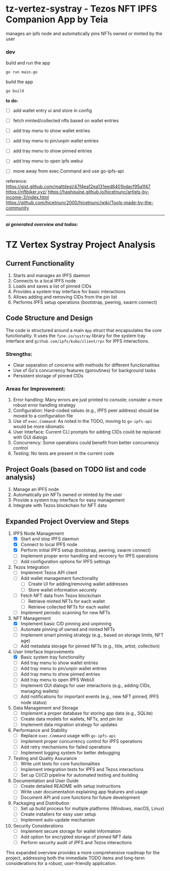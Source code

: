 # tz-vertez-systray - Tezos NFT IPFS Companion App by Teia

manages an ipfs node and automatically pins NFTs owned or minted by the user

### dev

build and run the app
```bash
go run main.go
```

build the app
```bash
go build
```


**to do:**
- [ ] add wallet entry ui and store in config
- [ ] fetch minted/collected nfts based on wallet entries
- [ ] add tray menu to show wallet entries
- [ ] add tray menu to pin/unpin wallet entries
- [ ] add tray menu to show pinned entries
- [ ] add tray menu to open ipfs webui
- [ ] move away from exec.Command and use go-ipfs-api



reference:
https://gist.github.com/mattdesl/47f4ea12ea131eed8401bdacf95a1f47
https://nftbiker.xyz/
https://hashquine.github.io/hicetnunc/artists-by-income-3/index.html
https://github.com/hicetnunc2000/hicetnunc/wiki/Tools-made-by-the-community


---

#### *ai generated overview and todos:*

# TZ Vertex Systray Project Analysis

## Current Functionality

1. Starts and manages an IPFS daemon
2. Connects to a local IPFS node
3. Loads and saves a list of pinned CIDs
4. Provides a system tray interface for basic interactions
5. Allows adding and removing CIDs from the pin list
6. Performs IPFS setup operations (bootstrap, peering, swarm connect)

## Code Structure and Design

The code is structured around a main `App` struct that encapsulates the core functionality. It uses the `fyne.io/systray` library for the system tray interface and `github.com/ipfs/kubo/client/rpc` for IPFS interactions.

### Strengths:
- Clear separation of concerns with methods for different functionalities
- Use of Go's concurrency features (goroutines) for background tasks
- Persistent storage of pinned CIDs

### Areas for Improvement:
1. Error handling: Many errors are just printed to console; consider a more robust error handling strategy
2. Configuration: Hard-coded values (e.g., IPFS peer address) should be moved to a configuration file
3. Use of `exec.Command`: As noted in the TODO, moving to `go-ipfs-api` would be more idiomatic
4. User Interface: Current CLI prompts for adding CIDs could be replaced with GUI dialogs
5. Concurrency: Some operations could benefit from better concurrency control
6. Testing: No tests are present in the current code

## Project Goals (based on TODO list and code analysis)

1. Manage an IPFS node
2. Automatically pin NFTs owned or minted by the user
3. Provide a system tray interface for easy management
4. Integrate with Tezos blockchain for NFT data

## Expanded Project Overview and Steps

1. IPFS Node Management
   - [x] Start and stop IPFS daemon
   - [x] Connect to local IPFS node
   - [x] Perform initial IPFS setup (bootstrap, peering, swarm connect)
   - [ ] Implement proper error handling and recovery for IPFS operations
   - [ ] Add configuration options for IPFS settings

2. Tezos Integration
   - [ ] Implement Tezos API client
   - [ ] Add wallet management functionality
     - [ ] Create UI for adding/removing wallet addresses
     - [ ] Store wallet information securely
   - [ ] Fetch NFT data from Tezos blockchain
     - [ ] Retrieve minted NFTs for each wallet
     - [ ] Retrieve collected NFTs for each wallet
   - [ ] Implement periodic scanning for new NFTs

3. NFT Management
   - [x] Implement basic CID pinning and unpinning
   - [ ] Automate pinning of owned and minted NFTs
   - [ ] Implement smart pinning strategy (e.g., based on storage limits, NFT age)
   - [ ] Add metadata storage for pinned NFTs (e.g., title, artist, collection)

4. User Interface Improvements
   - [x] Basic system tray functionality
   - [ ] Add tray menu to show wallet entries
   - [ ] Add tray menu to pin/unpin wallet entries
   - [ ] Add tray menu to show pinned entries
   - [ ] Add tray menu to open IPFS WebUI
   - [ ] Implement GUI dialogs for user interactions (e.g., adding CIDs, managing wallets)
   - [ ] Add notifications for important events (e.g., new NFT pinned, IPFS node status)

5. Data Management and Storage
   - [ ] Implement a proper database for storing app data (e.g., SQLite)
   - [ ] Create data models for wallets, NFTs, and pin list
   - [ ] Implement data migration strategy for updates

6. Performance and Stability
   - [ ] Replace `exec.Command` usage with `go-ipfs-api`
   - [ ] Implement proper concurrency control for IPFS operations
   - [ ] Add retry mechanisms for failed operations
   - [ ] Implement logging system for better debugging

7. Testing and Quality Assurance
   - [ ] Write unit tests for core functionalities
   - [ ] Implement integration tests for IPFS and Tezos interactions
   - [ ] Set up CI/CD pipeline for automated testing and building

8. Documentation and User Guide
   - [ ] Create detailed README with setup instructions
   - [ ] Write user documentation explaining app features and usage
   - [ ] Document API and core functions for future development

9. Packaging and Distribution
   - [ ] Set up build process for multiple platforms (Windows, macOS, Linux)
   - [ ] Create installers for easy user setup
   - [ ] Implement auto-update mechanism

10. Security Considerations
    - [ ] Implement secure storage for wallet information
    - [ ] Add option for encrypted storage of pinned NFT data
    - [ ] Perform security audit of IPFS and Tezos interactions

This expanded overview provides a more comprehensive roadmap for the project, addressing both the immediate TODO items and long-term considerations for a robust, user-friendly application.